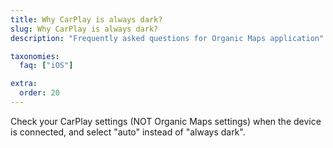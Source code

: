 ```yaml
---
title: Why CarPlay is always dark?
slug: Why CarPlay is always dark?
description: "Frequently asked questions for Organic Maps application"

taxonomies:
  faq: ["iOS"]

extra:
  order: 20
---
```


Check your CarPlay settings (NOT Organic Maps settings) when the device is connected, and select "auto" instead of "always dark".
